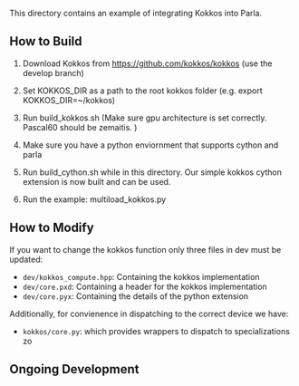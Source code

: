 This directory contains an example of integrating Kokkos into Parla.

How to Build
------------

1) Download Kokkos from https://github.com/kokkos/kokkos (use the develop branch)
2) Set KOKKOS_DIR as a path to the root kokkos folder (e.g. export KOKKOS_DIR=~/kokkos)
3) Run build_kokkos.sh (Make sure gpu architecture is set correctly. Pascal60 should be zemaitis. )

4) Make sure you have a python enviornment that supports cython and parla
5) Run build_cython.sh while in this directory. Our simple kokkos cython extension is now built and can be used.
6) Run the example: multiload_kokkos.py

How to Modify
-------------
If you want to change the kokkos function only three files in dev must be updated:

- `dev/kokkos_compute.hpp`: Containing the kokkos implementation
- `dev/core.pxd`: Containing a header for the kokkos implementation
- `dev/core.pyx`: Containing the details of the python extension 

Additionally, for convienence in dispatching to the correct device we have:

- `kokkos/core.py`: which provides wrappers to dispatch to specializations
zo

Ongoing Development
-------------------

